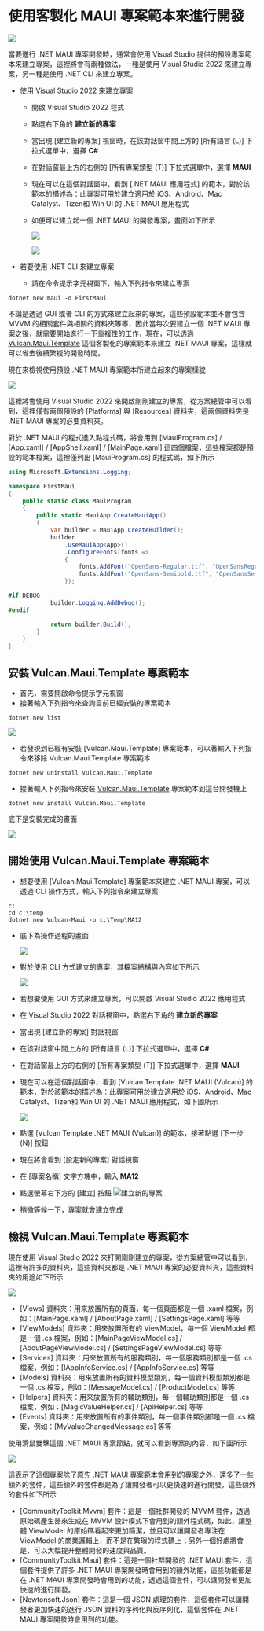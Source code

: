 # 使用客製化 MAUI 專案範本來進行開發

![](../Images/X2023-9807.png)

當要進行 .NET MAUI 專案開發時，通常會使用 Visual Studio 提供的預設專案範本來建立專案，這裡將會有兩種做法，一種是使用 Visual Studio 2022 來建立專案，另一種是使用 .NET CLI 來建立專案。

* 使用 Visual Studio 2022 來建立專案
  * 開啟 Visual Studio 2022 程式
  * 點選右下角的 **建立新的專案**
  * 當出現 [建立新的專案] 視窗時，在該對話窗中間上方的 [所有語言 (L)] 下拉式選單中，選擇 **C#**
  * 在對話窗最上方的右側的 [所有專案類型 (T)] 下拉式選單中，選擇 **MAUI**
  * 現在可以在這個對話窗中，看到 [.NET MAUI 應用程式] 的範本，對於該範本的描述為：此專案可用於建立適用於 iOS、Android、Mac Catalyst、Tizen和 Win UI 的 .NET MAUI 應用程式
  * 如便可以建立起一個 .NET MAUI 的開發專案，畫面如下所示
  
    ![](../Images/X2023-9804.png)

    ![](../Images/X2023-9803.png)

* 若要使用 .NET CLI 來建立專案
  * 請在命令提示字元視窗下，輸入下列指令來建立專案

```
dotnet new maui -o FirstMaui
```

不論是透過 GUI 或者 CLI 的方式來建立起來的專案，這些預設範本並不會包含 MVVM 的相關套件與相關的資料夾等等，因此當每次要建立一個 .NET MAUI 專案之後，就需要開始進行一下重複性的工作，現在，可以透過 [Vulcan.Maui.Template](https://www.nuget.org/packages/Vulcan.Maui.Template) 這個客製化的專案範本來建立 .NET MAUI 專案，這樣就可以省去後續繁複的開發時間。

現在來檢視使用預設 .NET MAUI 專案範本所建立起來的專案樣貌

![](../Images/X2023-9802.png)

這裡將會使用 Visual Studio 2022 來開啟剛剛建立的專案，從方案總管中可以看到，這裡僅有兩個預設的 [Platforms] 與 [Resources] 資料夾，這兩個資料夾是 .NET MAUI 專案的必要資料夾。

對於 .NET MAUI 的程式進入點程式碼，將會用到 [MauiProgram.cs] / [App.xaml] / [AppShell.xaml] / [MainPage.xaml] 這四個檔案，這些檔案都是預設的範本檔案，這裡僅列出 [MauiProgram.cs] 的程式碼，如下所示

```csharp
using Microsoft.Extensions.Logging;

namespace FirstMaui
{
    public static class MauiProgram
    {
        public static MauiApp CreateMauiApp()
        {
            var builder = MauiApp.CreateBuilder();
            builder
                .UseMauiApp<App>()
                .ConfigureFonts(fonts =>
                {
                    fonts.AddFont("OpenSans-Regular.ttf", "OpenSansRegular");
                    fonts.AddFont("OpenSans-Semibold.ttf", "OpenSansSemibold");
                });

#if DEBUG
    		builder.Logging.AddDebug();
#endif

            return builder.Build();
        }
    }
}
```

## 安裝 Vulcan.Maui.Template 專案範本

* 首先，需要開啟命令提示字元視窗
* 接著輸入下列指令來查詢目前已經安裝的專案範本

```
dotnet new list
```

![](../Images/X2023-9806.png)

* 若發現到已經有安裝 [Vulcan.Maui.Template] 專案範本，可以著輸入下列指令來移除 Vulcan.Maui.Template 專案範本

```
dotnet new uninstall Vulcan.Maui.Template
```

* 接著輸入下列指令來安裝 [Vulcan.Maui.Template](https://www.nuget.org/packages/Vulcan.Maui.Template) 專案範本到這台開發機上

```
dotnet new install Vulcan.Maui.Template
```

底下是安裝完成的畫面

![](../Images/X2023-9805.png)

## 開始使用 Vulcan.Maui.Template 專案範本

* 想要使用 [Vulcan.Maui.Template] 專案範本來建立 .NET MAUI 專案，可以透過 CLI 操作方式，輸入下列指令來建立專案

```
c:
cd c:\temp
dotnet new Vulcan-Maui -o c:\Temp\MA12
```

* 底下為操作過程的畫面

  ![](../Images/X2023-9801.png)

* 對於使用 CLI 方式建立的專案，其檔案結構與內容如下所示

  ![](../Images/X2023-9800.png)

* 若想要使用 GUI 方式來建立專案，可以開啟 Visual Studio 2022 應用程式
* 在 Visual Studio 2022 對話視窗中，點選右下角的 **建立新的專案**
* 當出現 [建立新的專案] 對話視窗
* 在該對話窗中間上方的 [所有語言 (L)] 下拉式選單中，選擇 **C#**
* 在對話窗最上方的右側的 [所有專案類型 (T)] 下拉式選單中，選擇 **MAUI**
* 現在可以在這個對話窗中，看到 [Vulcan Template .NET MAUI (Vulcan)] 的範本，對於該範本的描述為：此專案可用於建立適用於 iOS、Android、Mac Catalyst、Tizen和 Win UI 的 .NET MAUI 應用程式，如下圖所示

   ![](../Images/X2023-9799.png)
* 點選 [Vulcan Template .NET MAUI (Vulcan)] 的範本，接著點選 [下一步(N)] 按鈕
* 現在將會看到 [設定新的專案] 對話視窗
* 在 [專案名稱] 文字方塊中，輸入 **MA12**
* 點選螢幕右下方的 [建立] 按鈕
  ![建立新的專案](../Images/X2023-9798.png)
* 稍微等候一下，專案就會建立完成

## 檢視 Vulcan.Maui.Template 專案範本

現在使用 Visual Studio 2022 來打開剛剛建立的專案，從方案總管中可以看到，這裡有許多的資料夾，這些資料夾都是 .NET MAUI 專案的必要資料夾，這些資料夾的用途如下所示

![](../Images/X2023-9797.png)

* [Views] 資料夾：用來放置所有的頁面，每一個頁面都是一個 .xaml 檔案，例如：[MainPage.xaml] / [AboutPage.xaml] / [SettingsPage.xaml] 等等
* [ViewModels] 資料夾：用來放置所有的 ViewModel，每一個 ViewModel 都是一個 .cs 檔案，例如：[MainPageViewModel.cs] / [AboutPageViewModel.cs] / [SettingsPageViewModel.cs] 等等
* [Services] 資料夾：用來放置所有的服務類別，每一個服務類別都是一個 .cs 檔案，例如：[IAppInfoService.cs] / [AppInfoService.cs] 等等
* [Models] 資料夾：用來放置所有的資料模型類別，每一個資料模型類別都是一個 .cs 檔案，例如：[MessageModel.cs] / [ProductModel.cs] 等等
* [Helpers] 資料夾：用來放置所有的輔助類別，每一個輔助類別都是一個 .cs 檔案，例如：[MagicValueHelper.cs] / [ApiHelper.cs] 等等
* [Events] 資料夾：用來放置所有的事件類別，每一個事件類別都是一個 .cs 檔案，例如：[MyValueChangedMessage.cs] 等等

使用滑鼠雙擊這個 .NET MAUI 專案節點，就可以看到專案的內容，如下圖所示

![](../Images/X2023-9796.png)

這表示了這個專案除了原先 .NET MAUI 專案範本會用到的專案之外，還多了一些額外的套件，這些額外的套件都是為了讓開發者可以更快速的進行開發，這些額外的套件如下所示

* [CommunityToolkit.Mvvm] 套件：這是一個社群開發的 MVVM 套件，透過原始碼產生器來生成在 MVVM 設計模式下會用到的額外程式碼，如此，讓整體 ViewModel 的原始碼看起來更加簡潔，並且可以讓開發者專注在 ViewModel 的商業邏輯上，而不是在繁瑣的程式碼上；另外一個好處將會是，可以大幅提升整體開發的速度與品質。
* [CommunityToolkit.Maui] 套件：這是一個社群開發的 .NET MAUI 套件，這個套件提供了許多 .NET MAUI 專案開發時會用到的額外功能，這些功能都是在 .NET MAUI 專案開發時會用到的功能，透過這個套件，可以讓開發者更加快速的進行開發。
* [Newtonsoft.Json] 套件：這是一個 JSON 處理的套件，這個套件可以讓開發者更加快速的進行 JSON 資料的序列化與反序列化，這個套件在 .NET MAUI 專案開發時會用到的功能。






